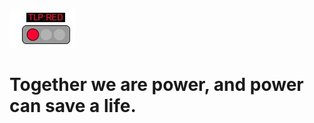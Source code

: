 ![TLP:WHITE](https://github.com/COVID-19-CTI-LEAGUE/PRIVATE_BOT_DEVELOPMENT_ORG_COMMANDS/blob/master/MARKDOWN_RESOURCES/TLP-IMAGES/TLP-RED.jpg)<BR>





<h1>Together we are power, and power can save a life.</h1>
